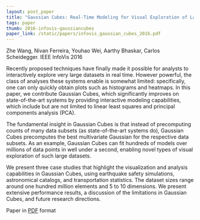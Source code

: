 ```yaml
---
layout: post_paper
title: "Gaussian Cubes: Real-Time Modeling for Visual Exploration of Large Multidimensional Datasets"
tags: paper
thumb: 2016-infovis-gaussiancubes
paper_link: /static/papers/infovis_gaussian_cubes_2016.pdf
---
```


Zhe Wang, Nivan Ferreira, Youhao Wei, Aarthy Bhaskar, Carlos Scheidegger. IEEE InfoVis 2016

Recently proposed techniques have finally made it possible for
analysts to interactively explore very large datasets in real
time. However powerful, the class of analyses these systems enable is
somewhat limited: specifically, one can only quickly obtain plots such
as histograms and heatmaps. In this paper, we contribute Gaussian
Cubes, which significantly improves on state-of-the-art systems by
providing interactive modeling capabilities, which include but are not
limited to linear least squares and principal components analysis
(PCA).

The fundamental insight in Gaussian Cubes is that instead of
precomputing counts of many data subsets (as state-of-the-art systems
do), Gaussian Cubes precomputes the best multivariate Gaussian for the
respective data subsets. As an example, Gaussian Cubes can fit
hundreds of models over millions of data points in well under a
second, enabling novel types of visual exploration of such large
datasets.

We present three case studies that highlight the
visualization and analysis capabilities in Gaussian Cubes, using
earthquake safety simulations, astronomical catalogs, and
transportation statistics. The dataset sizes range around one hundred
million elements and 5 to 10 dimensions. We present extensive
performance results, a discussion of the limitations in Gaussian
Cubes, and future research directions.

Paper in [PDF](/static/papers/infovis_gaussian_cubes_2016.pdf) format
